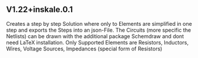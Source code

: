 ## V1.22+inskale.0.1
Creates a step by step Solution where only to Elements are simplified in one step and exports the Steps into an json-File. The Circuits (more specific the Netlists) can be drawn with the additional package Schemdraw and dont need LaTeX installation. Only Supported Elements are Resistors, Inductors, Wires, Voltage Sources, Impedances (special form of Resistors)